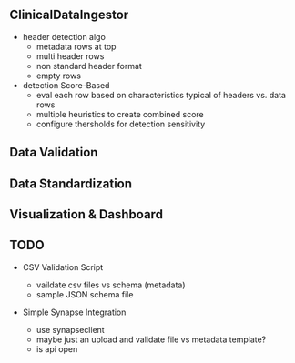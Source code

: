 ## ClinicalDataIngestor

- header detection algo
  - metadata rows at top
  - multi header rows
  - non standard header format
  - empty rows
- detection Score-Based
  - eval each row based on characteristics typical of headers vs. data rows
  - multiple heuristics to create combined score
  - configure thersholds for detection sensitivity

## Data Validation

## Data Standardization

## Visualization & Dashboard

## TODO 

* CSV Validation Script
	* vaildate csv files vs schema (metadata)
	* sample JSON schema file 

* Simple Synapse Integration
	* use synapseclient 
	* maybe just an upload and validate file vs metadata template?
	* is api open


